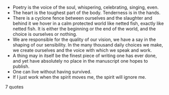  - Poetry is the voice of the soul, whispering, celebrating, singing, even.
 - The heart is the toughest part of the body. Tenderness is in the hands.
 - There is a cyclone fence between ourselves and the slaughter and behind it we hover in a calm protected world like netted fish, exactly like netted fish. It is either the beginning or the end of the world, and the choice is ourselves or nothing.
 - We are responsible for the quality of our vision, we have a say in the shaping of our sensibility. In the many thousand daily choices we make, we create ourselves and the voice with which we speak and work.
 - A thing may in itself be the finest piece of writing one has ever done, and yet have absolutely no place in the manuscript one hopes to publish.
 - One can live without having survived.
 - If I just work when the spirit moves me, the spirit will ignore me.

7 quotes